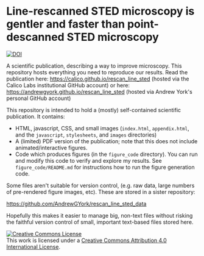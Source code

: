 # Line-rescanned STED microscopy is gentler and faster than point-descanned STED microscopy
<a href="https://zenodo.org/badge/latestdoi/48553955"><img src="https://zenodo.org/badge/48553955.svg" alt="DOI"></a>

A scientific publication, describing a way to improve microscopy. This repository hosts everything you need to reproduce our results. Read the publication here:
https://calico.github.io/rescan_line_sted (hosted via the Calico Labs institutional GitHub account)
or here:
https://andrewgyork.github.io/rescan_line_sted (hosted via Andrew York's personal GitHub account)

This repository is intended to hold a (mostly) self-contained scientific publication. It contains:

* HTML, javascript, CSS, and small images (`index.html`, `appendix.html`, and the `javascript`, `stylesheets`, and `images` directories)
* A (limited) PDF version of the publication; note that this does not include animated/interactive figures.
* Code which produces figures (in the `figure_code` directory). You can run and modify this code to verify and explore my results. See `figure_code/README.md` for instructions how to run the figure generation code.

Some files aren't suitable for version control, (e.g. raw data, large numbers of pre-rendered figure images, etc). These are stored in a sister repository:

https://github.com/AndrewGYork/rescan_line_sted_data

Hopefully this makes it easier to manage big, non-text files without risking the faithful version control of small, important text-based files stored here.

<a rel="license" href="http://creativecommons.org/licenses/by/4.0/"><img alt="Creative Commons License" style="border-width:0" src="https://i.creativecommons.org/l/by/4.0/88x31.png" /></a><br />This work is licensed under a <a rel="license" href="http://creativecommons.org/licenses/by/4.0/">Creative Commons Attribution 4.0 International License</a>.
